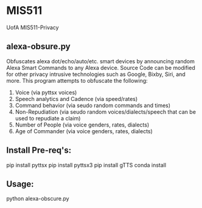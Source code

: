 # MIS511
UofA MIS511-Privacy

alexa-obsure.py 
---------------
Obfuscates alexa dot/echo/auto/etc. smart devices by announcing random Alexa Smart Commands to any Alexa device. Source Code can be modified for other privacy intrusive technologies such as Google, Bixby, Siri, and more. This program attempts to obfuscate the following: 

1) Voice (via pyttsx voices)
2) Speech analytics and Cadence  (via speed/rates)
3) Command behavior (via seudo random commands and times)
4) Non-Repudiation (via seudo random voices/dialects/speech that can be used to repudiate a claim) 
5) Number of People (via voice genders, rates, dialects) 
6) Age of Commander (via voice genders, rates, dialects)



Install Pre-req's: 
------------------
pip install pyttsx
pip install pyttsx3
pip install gTTS
conda install


Usage: 
-----------------
python alexa-obscure.py
